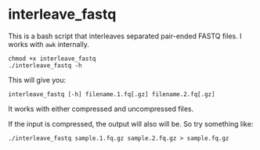 # interleave_fastq
This is a bash script that interleaves separated pair-ended FASTQ files. I works with `awk` internally.


    chmod +x interleave_fastq
    ./interleave_fastq -h

This will give you:

    interleave_fastq [-h] filename.1.fq[.gz] filename.2.fq[.gz]

It works with either compressed and uncompressed files.

If the input is compressed, the output will also will be.
So try something like:

    ./interleave_fastq sample.1.fq.gz sample.2.fq.gz > sample.fq.gz

